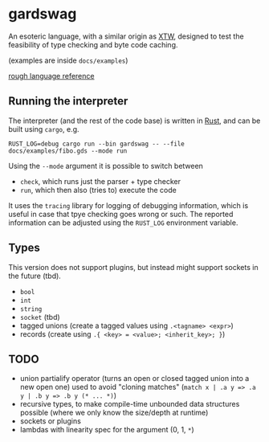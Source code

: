 # gardswag

An esoteric language, with a similar origin as
[XTW](https://esolangs.org/wiki/XTW), designed to test
the feasibility of type checking and byte code caching.

(examples are inside `docs/examples`)

[rough language reference](docs/language_gardswag.txt)

## Running the interpreter

The interpreter (and the rest of the code base) is written in [Rust](https://www.rust-lang.org/),
and can be built using `cargo`, e.g.
```
RUST_LOG=debug cargo run --bin gardswag -- --file docs/examples/fibo.gds --mode run
```

Using the `--mode` argument it is possible to switch between
* `check`, which runs just the parser + type checker
* `run`, which then also (tries to) execute the code

It uses the `tracing` library for logging of debugging information,
which is useful in case that tpye checking goes wrong or such.
The reported information can be adjusted using the `RUST_LOG`
environment variable.

## Types

This version does not support plugins,
but instead might support sockets in the future (tbd).

* `bool`
* `int`
* `string`
* `socket` (tbd)
* tagged unions (create a tagged values using `.<tagname> <expr>`)
* records (create using `.{ <key> = <value>; <inherit_key>; }`)

## TODO

* union partialify operator
  (turns an open or closed tagged union into a new open one)
  used to avoid "cloning matches"
  (`match x | .a y => .a y | .b y => .b y (* ... *)`)
* recursive types,
  to make compile-time unbounded data structures possible
  (where we only know the size/depth at runtime)
* sockets or plugins
* lambdas with linearity spec for the argument (0, 1, `*`)
